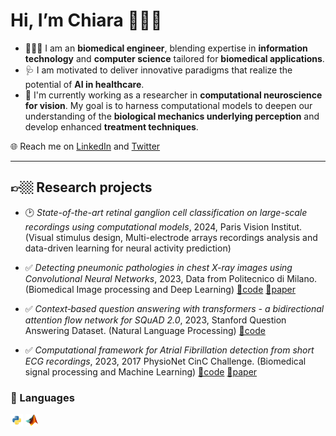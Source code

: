 # Hi, I’m Chiara 👋🏼😊

- 👩🏻‍💻 I am an **biomedical engineer**, blending expertise in **information technology** and **computer science** tailored for **biomedical applications**. 
- 🩺 I am motivated to deliver innovative paradigms that realize the potential of **AI in healthcare**. 
- 🧠 I'm currently working as a researcher in **computational neuroscience for vision**. My goal is to harness computational models to deepen our understanding of the **biological mechanics underlying perception** and develop enhanced **treatment techniques**. 



🌐 Reach me on [LinkedIn](https://www.linkedin.com/in/chiaraboscarino/) and [Twitter](https://x.com/i/flow/login?redirect_after_login=%2F30sca_)

---

## 👉🏼 Research projects

- 🕑 _State-of-the-art retinal ganglion cell classification on large-scale recordings using computational models_, 2024, Paris Vision Institut. (Visual stimulus design, Multi-electrode arrays recordings analysis and data-driven learning for neural activity prediction)

- ✅ _Detecting pneumonic pathologies in chest X-ray images using Convolutional Neural Networks_, 2023, Data from Politecnico di Milano. (Biomedical Image processing and Deep Learning) [🔗code](https://github.com/ChiaraBoscarino/XrAI)  [🔗paper](https://github.com/ChiaraBoscarino/XrAI/blob/main/XrAI_scientific_report.pdf)


- ✅ _Context‐based question answering with transformers - a bidirectional attention flow network for SQuAD 2.0_, 2023, Stanford Question Answering Dataset. (Natural Language Processing) [🔗code](https://github.com/NLP-course-project-2023/BiDAF)


- ✅ _Computational framework for Atrial Fibrillation detection from short ECG recordings_, 2023, 2017 PhysioNet CinC Challenge. (Biomedical signal processing and Machine Learning) [🔗code](https://github.com/FilippoCastellani/CaBoLo?tab=readme-ov-file)  [🔗paper](https://github.com/FilippoCastellani/CaBoLo/blob/main/Report_BSP_Lab_Assignment.pdf)


### 🔧 Languages

<code><img height="20" alt="javascript" src="https://raw.githubusercontent.com/github/explore/80688e429a7d4ef2fca1e82350fe8e3517d3494d/topics/python/python.png"></code>
<code><img height="20" alt="javascript" src="https://raw.githubusercontent.com/github/explore/80688e429a7d4ef2fca1e82350fe8e3517d3494d/topics/matlab/matlab.png"></code>

<!---
ChiaraBoscarino/ChiaraBoscarino is a ✨ special ✨ repository because its `README.md` (this file) appears on your GitHub profile.
You can click the Preview link to take a look at your changes.
--->
